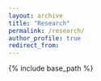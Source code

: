 ```yaml
---
layout: archive
title: "Research"
permalink: /research/
author_profile: true
redirect_from:
---
```


{% include base_path %}

